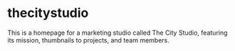 # thecitystudio
This is a homepage for a marketing studio called The City Studio, featuring its mission, thumbnails to projects, and team members.
